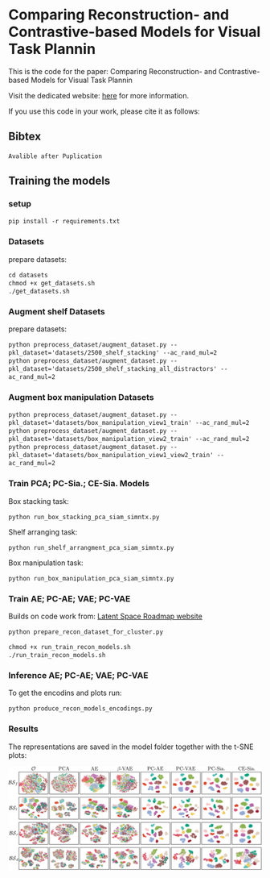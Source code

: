 # Comparing Reconstruction- and Contrastive-based Models for Visual Task Plannin
This is the code for the paper: Comparing Reconstruction- and Contrastive-based Models for Visual Task Plannin

Visit the dedicated website: [here](https://github.com/State-Representation/web) for more information.

If you use this code in your work, please cite it as follows:


## Bibtex

```
Avalible after Puplication
```

## Training the models

### setup

```
pip install -r requirements.txt
```

### Datasets
prepare datasets:
```
cd datasets
chmod +x get_datasets.sh
./get_datasets.sh
```

### Augment shelf Datasets
prepare datasets:
```
python preprocess_dataset/augment_dataset.py --pkl_dataset='datasets/2500_shelf_stacking' --ac_rand_mul=2
python preprocess_dataset/augment_dataset.py --pkl_dataset='datasets/2500_shelf_stacking_all_distractors' --ac_rand_mul=2
```

### Augment box manipulation Datasets
```
python preprocess_dataset/augment_dataset.py --pkl_dataset='datasets/box_manipulation_view1_train' --ac_rand_mul=2
python preprocess_dataset/augment_dataset.py --pkl_dataset='datasets/box_manipulation_view2_train' --ac_rand_mul=2
python preprocess_dataset/augment_dataset.py --pkl_dataset='datasets/box_manipulation_view1_view2_train' --ac_rand_mul=2
```



### Train PCA; PC-Sia.; CE-Sia. Models
Box stacking task:

```
python run_box_stacking_pca_siam_simntx.py
```

Shelf arranging task:
```
python run_shelf_arrangment_pca_siam_simntx.py
```

Box manipulation task:
```
python run_box_manipulation_pca_siam_simntx.py
```

### Train AE; PC-AE; VAE; PC-VAE

Builds on code work from: [Latent Space Roadmap website](https://visual-action-planning.github.io/lsr/)
```
python prepare_recon_dataset_for_cluster.py
```

```
chmod +x run_train_recon_models.sh
./run_train_recon_models.sh
```

### Inference AE; PC-AE; VAE; PC-VAE
To get the encodins and plots run:

```
python produce_recon_models_encodings.py
```


### Results

The representations are saved in the model folder together with the t-SNE plots:

![plots example](box_stacking.png)



